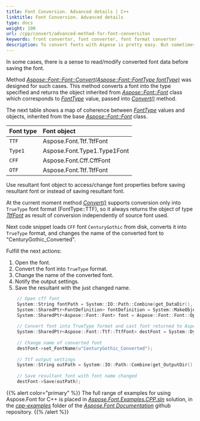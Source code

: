 ```yaml
---
title: Font Conversion. Advanced details | C++
linktitle: Font Conversion. Advanced details
type: docs
weight: 100
url: /cpp/convert/advanced-method-for-font-conversiton
keywords: front convertor, font converter, font format converter
description: To convert fonts with Aspose is pretty easy. But sometimes you need to read converted font data before saving the it. The method here is aimed to help with it.
---
```


In some cases, there is a sense to read/modify converted font data before saving the font.

Method [*Aspose::Font::Font::Convert(Aspose::Font::FontType fontType)*](https://apireference.aspose.com/font/cpp/class/aspose.font.font#a60434df90332e764a44ae2f93fe6be56) was designed for such cases. This method converts a font into the type specified and 
returns the object inherited from [*Aspose::Font::Font*](https://apireference.aspose.com/font/cpp/class/aspose.font.font) class which corresponds to [*FontType*](https://apireference.aspose.com/font/cpp/namespace/aspose.font#af7d5912b11b4a035acb454f48888122f) value, passed into [*Convert()*](https://apireference.aspose.com/font/cpp/class/aspose.font.font#a60434df90332e764a44ae2f93fe6be56) method.

The next table shows a map of coherence between [*FontType*](https://apireference.aspose.com/font/cpp/namespace/aspose.font#af7d5912b11b4a035acb454f48888122f) values and objects, inherited from the base [*Aspose::Font::Font*](https://apireference.aspose.com/font/cpp/class/aspose.font.font) class.


| **Font type**| **Font object**|
| :- | :- |
|`TTF`|Aspose.Font.Ttf.TtfFont|
|`Type1`|Aspose.Font.Type1.Type1Font|
|`CFF`|Aspose.Font.Cff.CffFont|
|`OTF`|Aspose.Font.Ttf.TtfFont|


Use resultant font object to access/change font properties before saving resultant font or instead of saving resultant font.

At the current moment method [*Convert()*](https://apireference.aspose.com/font/cpp/class/aspose.font.font#a60434df90332e764a44ae2f93fe6be56) supports conversion only into `TrueType` font format (FontType::TTF), so it always returns 
the object of type [*TtfFont*](https://apireference.aspose.com/font/cpp/class/aspose.font.ttf.ttf_font) as result of conversion independently of source font used. 

Next code snippet loads `CFF` font `CenturyGothic` from disk, converts it into `TrueType` format, and changes the name of the converted font to "CenturyGothic_Converted".

Fulfill the next actions:

1. Open the font.
2. Convert the font into `TrueType` format.
3. Change the name of the converted font.
4. Notify the output settings.
5. Save the resultant with the just changed name.

```C++
	// Open cff font
    System::String fontPath = System::IO::Path::Combine(get_DataDir(), u"CenturyGothic.cff");
    System::SharedPtr<FontDefinition> fontDefinition = System::MakeObject<FontDefinition>(Aspose::Font::FontType::CFF, System::MakeObject<FontFileDefinition>(u"cff", System::MakeObject<FileSystemStreamSource>(fontPath)));
    System::SharedPtr<Aspose::Font::Font> font = Aspose::Font::Font::Open(fontDefinition);
    
    // Convert font into TrueType format and cast font returned to Aspose.Font.Ttf.TtfFont
    System::SharedPtr<Aspose::Font::Ttf::TtfFont> destFont = System::DynamicCast_noexcept<Aspose::Font::Ttf::TtfFont>(font->Convert(Aspose::Font::FontType::TTF));
    
    // Change name of converted font
    destFont->set_FontName(u"CenturyGothic_Converted");
    
    // Ttf output settings
    System::String outPath = System::IO::Path::Combine(get_OutputDir(), u"CffToTtf_out.ttf");
    
    // Save resultant font with font name changed
    destFont->Save(outPath);
```

{{% alert color="primary" %}}
The full range of examples for using Aspose.Font for C++ is placed in [*Aspose.Font.Examples.CPP.sln*](https://github.com/aspose-font/Aspose.Font-Documentation/tree/master/cpp-examples) solution, in the [*cpp-examples*](https://github.com/aspose-font/Aspose.Font-Documentation/tree/master/cpp-examples) folder of the [*Aspose.Font Documentation*](https://github.com/aspose-font/Aspose.Font-Documentation) github repository. 
{{% /alert %}}
